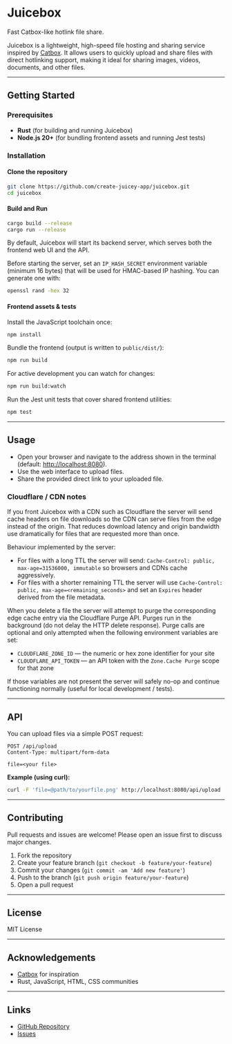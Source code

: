 # Juicebox

Fast Catbox-like hotlink file share.

Juicebox is a lightweight, high-speed file hosting and sharing service inspired by [Catbox](https://catbox.moe/). It allows users to quickly upload and share files with direct hotlinking support, making it ideal for sharing images, videos, documents, and other files.

---

## Getting Started

### Prerequisites

- **Rust** (for building and running Juicebox)
- **Node.js 20+** (for bundling frontend assets and running Jest tests)

### Installation

#### Clone the repository

```bash
git clone https://github.com/create-juicey-app/juicebox.git
cd juicebox
```

#### Build and Run

```bash
cargo build --release
cargo run --release
```

By default, Juicebox will start its backend server, which serves both the frontend web UI and the API.

Before starting the server, set an `IP_HASH_SECRET` environment variable (minimum 16 bytes) that will be used for HMAC-based IP hashing. You can generate one with:

```bash
openssl rand -hex 32
```

#### Frontend assets & tests

Install the JavaScript toolchain once:

```bash
npm install
```

Bundle the frontend (output is written to `public/dist/`):

```bash
npm run build
```

For active development you can watch for changes:

```bash
npm run build:watch
```

Run the Jest unit tests that cover shared frontend utilities:

```bash
npm test
```

---

## Usage

- Open your browser and navigate to the address shown in the terminal (default: [http://localhost:8080](http://localhost:8080)).
- Use the web interface to upload files.
- Share the provided direct link to your uploaded file.

### Cloudflare / CDN notes

If you front Juicebox with a CDN such as Cloudflare the server will send cache headers on file downloads so the CDN can serve files from the edge instead of the origin. That reduces download latency and origin bandwidth use dramatically for files that are requested more than once.

Behaviour implemented by the server:

- For files with a long TTL the server will send: `Cache-Control: public, max-age=31536000, immutable` so browsers and CDNs cache aggressively.
- For files with a shorter remaining TTL the server will use `Cache-Control: public, max-age=<remaining_seconds>` and set an `Expires` header derived from the file metadata.

When you delete a file the server will attempt to purge the corresponding edge cache entry via the Cloudflare Purge API. Purges run in the background (do not delay the HTTP delete response). Purge calls are optional and only attempted when the following environment variables are set:

- `CLOUDFLARE_ZONE_ID` — the numeric or hex zone identifier for your site
- `CLOUDFLARE_API_TOKEN` — an API token with the `Zone.Cache Purge` scope for that zone

If those variables are not present the server will safely no-op and continue functioning normally (useful for local development / tests).

---

## API

You can upload files via a simple POST request:

```http
POST /api/upload
Content-Type: multipart/form-data

file=<your file>
```

**Example (using curl):**

```bash
curl -F 'file=@path/to/yourfile.png' http://localhost:8080/api/upload
```

---

## Contributing

Pull requests and issues are welcome! Please open an issue first to discuss major changes.

1. Fork the repository
2. Create your feature branch (`git checkout -b feature/your-feature`)
3. Commit your changes (`git commit -am 'Add new feature'`)
4. Push to the branch (`git push origin feature/your-feature`)
5. Open a pull request

---

## License

MIT License

---

## Acknowledgements

- [Catbox](https://catbox.moe/) for inspiration
- Rust, JavaScript, HTML, CSS communities

---

## Links

- [GitHub Repository](https://github.com/create-juicey-app/juicebox)
- [Issues](https://github.com/create-juicey-app/juicebox/issues)
